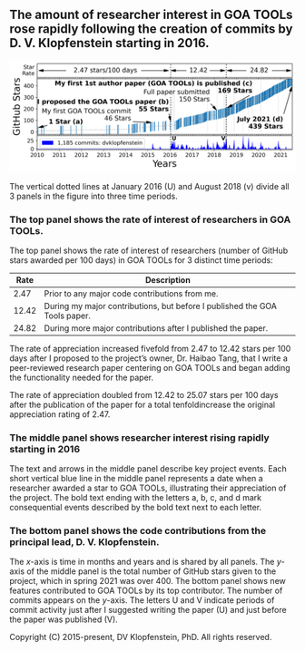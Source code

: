 ## **The amount of researcher interest in GOA TOOLs rose rapidly following the creation of commits by D. V. Klopfenstein starting in 2016.**    
![my contributions and researcher approval](goatools_stargazers_dvk.png)

The vertical dotted lines at January 2016 (U) and August 2018 (v) divide all 3 panels in the figure into three time periods.

### The top panel shows the rate of interest of researchers in GOA TOOLs.
The top panel shows the rate of interest of researchers (number of GitHub stars awarded per 100 days) in GOA TOOLs for 3 distinct time periods:

|  Rate | Description
|-------|----------------------------------------------------
|  2.47 | Prior to any major code contributions from me.
| 12.42 | During my major contributions, but before I published the GOA Tools paper.
| 24.82 | During more major contributions after I published the paper.

The rate of appreciation increased fivefold from 2.47 to 12.42 stars per 100 days after
I proposed to the project’s owner, Dr. Haibao Tang, that I write a peer-reviewed research paper centering on GOA TOOLs
and began adding the functionality needed for the paper.

The rate of appreciation doubled from 12.42 to 25.07 stars per 100 days after the publication of the paper for a total tenfoldincrease the original appreciation rating of 2.47.

### The middle panel shows researcher interest rising rapidly starting in 2016
The text and arrows in the middle panel describe key project events.
Each short vertical blue line in the middle panel represents a date when a researcher awarded a star to GOA TOOLs, illustrating their appreciation of the project.
The bold text ending with the letters a, b, c, and d mark consequential events described by the bold text next to each letter.

### The bottom panel shows the code contributions from the principal lead, D. V. Klopfenstein.
The *x*-axis is time in months and years and is shared by all panels.
The *y*-axis of the middle panel is the total number of GitHub stars given to the project, which in spring 2021 was over 400.
The bottom panel shows new features contributed to GOA TOOLs by its top contributor.
The number of commits appears on the *y*-axis. 
The letters U and V indicate periods of commit activity just after I suggested writing the paper (U) and just before the paper was published (V).

Copyright (C) 2015-present, DV Klopfenstein, PhD. All rights reserved.
